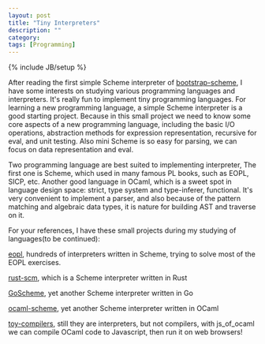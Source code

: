 ```yaml
---
layout: post
title: "Tiny Interpreters"
description: ""
category: 
tags: [Programming]
---
```


{% include JB/setup %}

After reading the first simple Scheme interpreter of [bootstrap-scheme](/2013/02/15/reading-bootstrap-scheme.html), I have some interests on studying various programming languages and interpreters. It's really fun to implement tiny programming languages. For learning a new programming language, a simple Scheme interpreter is a good starting project. Because in this small project we need to know some core aspects of a new programming language, including the basic I/O operations, abstraction methods for expression representation, recursive for eval, and unit testing. Also mini Scheme is so easy for parsing, we can focus on data representation and eval.

Two programming language are best suited to implementing  interpreter, The first one is Scheme, which used in many famous PL books, such as EOPL, SICP, etc. Another good language in OCaml,
which is a sweet spot in language design space: strict, type system and type-inferer, functional. It's very convenient to implement a parser, and also because of the pattern matching and algebraic data types, it is nature for building AST and traverse on it.

For your references, I have these small projects during my studying of languages(to be continued):

[eopl](https://github.com/chenyukang/eopl), hundreds of interpreters written in Scheme, trying to solve most of the EOPL exercises.

[rust-scm](https://github.com/chenyukang/rust-scm), which is a Scheme interpreter written in Rust

[GoScheme](https://github.com/chenyukang/GoScheme), yet another Scheme interpreter written in Go

[ocaml-scheme](https://github.com/chenyukang/ocaml-scheme), yet another Scheme interpreter written in OCaml

[toy-compilers](https://github.com/chenyukang/toy-compilers), still they are interpreters, but not compilers, with js_of_ocaml we can compile OCaml code to Javascript, then run it on web browsers!